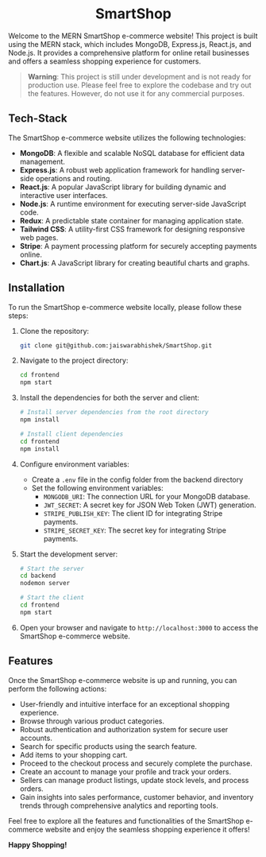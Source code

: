 
<h1 align="center">SmartShop</h1>


Welcome to the MERN SmartShop e-commerce website! This project is built using the MERN stack, which includes MongoDB, Express.js, React.js, and Node.js. It provides a comprehensive platform for online retail businesses and offers a seamless shopping experience for customers.

 > **Warning**: This project is still under development and is not ready for production use. Please feel free to explore the codebase and try out the features. However, do not use it for any commercial purposes.

## Tech-Stack

The SmartShop e-commerce website utilizes the following technologies:

- **MongoDB**: A flexible and scalable NoSQL database for efficient data management.
- **Express.js**: A robust web application framework for handling server-side operations and routing.
- **React.js**: A popular JavaScript library for building dynamic and interactive user interfaces.
- **Node.js**: A runtime environment for executing server-side JavaScript code.
- **Redux**: A predictable state container for managing application state.
- **Tailwind CSS**: A utility-first CSS framework for designing responsive web pages.
- **Stripe**: A payment processing platform for securely accepting payments online.
- **Chart.js**: A JavaScript library for creating beautiful charts and graphs.
  

## Installation

To run the SmartShop e-commerce website locally, please follow these steps:

1. Clone the repository:

   ```bash
   git clone git@github.com:jaiswarabhishek/SmartShop.git
   ```

2. Navigate to the project directory:

    ```bash
    cd frontend
    npm start
    ```


3. Install the dependencies for both the server and client:

   ```bash
   # Install server dependencies from the root directory
   npm install
   
   # Install client dependencies
   cd frontend
   npm install
   ```

4. Configure environment variables:

   - Create a `.env` file in the config folder from the backend directory 
   - Set the following environment variables:
     - `MONGODB_URI`: The connection URL for your MongoDB database.
     - `JWT_SECRET`: A secret key for JSON Web Token (JWT) generation.
     - ` STRIPE_PUBLISH_KEY `: The client ID for integrating Stripe payments.
     - ` STRIPE_SECRET_KEY `: The secret key for integrating Stripe payments.

5. Start the development server:

   ```bash
   # Start the server
   cd backend
   nodemon server

   # Start the client
   cd frontend
   npm start
   ```

6. Open your browser and navigate to `http://localhost:3000` to access the SmartShop e-commerce website.

## Features

Once the SmartShop e-commerce website is up and running, you can perform the following actions:

- User-friendly and intuitive interface for an exceptional shopping experience.
- Browse through various product categories.
- Robust authentication and authorization system for secure user accounts.
- Search for specific products using the search feature.
- Add items to your shopping cart.
- Proceed to the checkout process and securely complete the purchase.
- Create an account to manage your profile and track your orders.
- Sellers can manage product listings, update stock levels, and process orders.
- Gain insights into sales performance, customer behavior, and inventory trends through comprehensive analytics and reporting tools.

Feel free to explore all the features and functionalities of the SmartShop e-commerce website and enjoy the seamless shopping experience it offers!

**Happy Shopping!**
